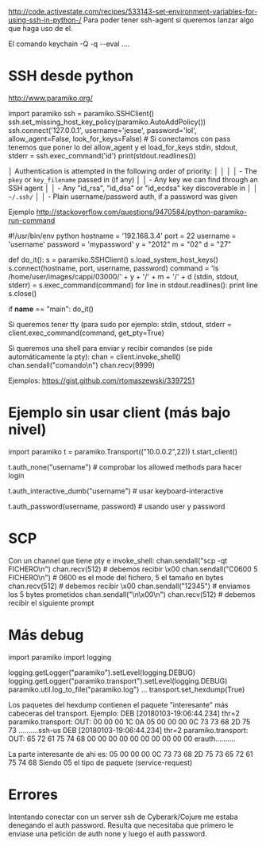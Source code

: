 http://code.activestate.com/recipes/533143-set-environment-variables-for-using-ssh-in-python-/
Para poder tener ssh-agent si queremos lanzar algo que haga uso de el.

El comando
keychain -Q -q --eval ....


# SSH desde python
http://www.paramiko.org/

import paramiko
ssh = paramiko.SSHClient()
ssh.set_missing_host_key_policy(paramiko.AutoAddPolicy())
ssh.connect('127.0.0.1', username='jesse', password='lol', allow_agent=False, look_for_keys=False) # Si conectamos con pass tenemos que poner lo del allow_agent y el load_for_keys
stdin, stdout, stderr = ssh.exec_command('id')
print(stdout.readlines())

│ Authentication is attempted in the following order of priority:                                                      │
│                                                                                                                      │
│     - The ``pkey`` or ``key_filename`` passed in (if any)                                                            │
│     - Any key we can find through an SSH agent                                                                       │
│     - Any "id_rsa", "id_dsa" or "id_ecdsa" key discoverable in                                                       │
│       ``~/.ssh/``                                                                                                    │
│     - Plain username/password auth, if a password was given

Ejemplo
http://stackoverflow.com/questions/9470584/python-paramiko-run-command

#!/usr/bin/env python
hostname = '192.168.3.4'
port = 22
username = 'username'
password = 'mypassword'
y = "2012"
m = "02"
d = "27"

def do_it():
    s = paramiko.SSHClient()
    s.load_system_host_keys()
    s.connect(hostname, port, username, password)
    command = 'ls /home/user/images/cappi/03000/' + y + '/' + m + '/' + d
    (stdin, stdout, stderr) = s.exec_command(command)
    for line in stdout.readlines():
        print line
    s.close()

if __name__ == "main":
    do_it()



Si queremos tener tty (para sudo por ejemplo:
stdin, stdout, stderr = client.exec_command(command,  get_pty=True)


Si queremos una shell para enviar y recibir comandos (se pide automáticamente la pty):
chan = client.invoke_shell()
chan.sendall("comando\n")
chan.recv(9999)



Ejemplos: https://gist.github.com/rtomaszewski/3397251



# Ejemplo sin usar client (más bajo nivel)
import paramiko
t = paramiko.Transport(("10.0.0.2",22))
t.start_client()


t.auth_none("username")  # comprobar los allowed methods para hacer login

t.auth_interactive_dumb("username")  # usar keyboard-interactive

t.auth_password(username, password)  # usando user y password


# SCP
Con un channel que tiene pty e invoke_shell:
chan.sendall("scp -qt FICHERO\n")
chan.recv(512)  # debemos recibir \x00
chan.sendall("C0600 5 FICHERO\n")  # 0600 es el mode del fichero, 5 el tamaño en bytes
chan.recv(512)  # debemos recibir \x00
chan.sendall("12345")  # enviamos los 5 bytes prometidos
chan.sendall("\n\x00\n")
chan.recv(512)  # debemos recibir el siguiente prompt



# Más debug
import paramiko
import logging

logging.getLogger("paramiko").setLevel(logging.DEBUG)
logging.getLogger("paramiko.transport").setLevel(logging.DEBUG)
paramiko.util.log_to_file("paramiko.log")
...
transport.set_hexdump(True)


Los paquetes del hexdump contienen el paquete "interesante" más cabeceras del transport.
Ejemplo:
DEB [20180103-19:06:44.234] thr=2   paramiko.transport: OUT: 00 00 00 1C 0A 05 00 00 00 0C 73 73 68 2D 75 73    ..........ssh-us
DEB [20180103-19:06:44.234] thr=2   paramiko.transport: OUT: 65 72 61 75 74 68 00 00 00 00 00 00 00 00 00 00    erauth..........

La parte interesante de ahi es: 05 00 00 00 0C 73 73 68 2D 75 73 65 72 61 75 74 68
Siendo 05 el tipo de paquete (service-request)



# Errores
Intentando conectar con un server ssh de Cyberark/Cojure me estaba denegando el auth password.
Resulta que necesitaba que primero le enviase una petición de auth none y luego el auth password.
